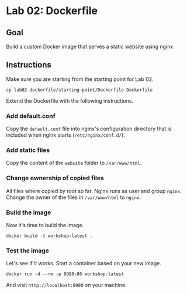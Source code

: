 # Lab 02: Dockerfile

## Goal

Build a custom Docker image that serves a static website using nginx.

## Instructions

Make sure you are starting from the starting point for Lab 02.

```
cp lab02-dockerfile/starting-point/Dockerfile Dockerfile
```

Extend the Dockerfile with the following instructions.

### Add default.conf

Copy the `default.conf` file into nginx's configuration directory that is included when nginx starts (`/etc/nginx/conf.d/`).

### Add static files

Copy the content of the `website` folder to `/var/www/html`.

### Change ownership of copied files

All files where copied by root so far. Nginx runs as user and group `nginx`. Change the owner of the files in `/var/www/html` to `nginx`.

### Build the image

Now it's time to build the image.

```
docker build -t workshop:latest .
```

### Test the image

Let's see if it works. Start a container based on your new image.

```
docker run -d --rm -p 8080:80 workshop:latest
```

And visit `http://localhost:8080` on your machine.
